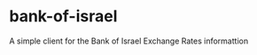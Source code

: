 bank-of-israel
==============

A simple client for the Bank of Israel Exchange Rates informattion  
